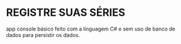 # REGISTRE SUAS SÉRIES
app console básico feito com a linguagem C# e sem uso de banco de dados para persistir os dados.